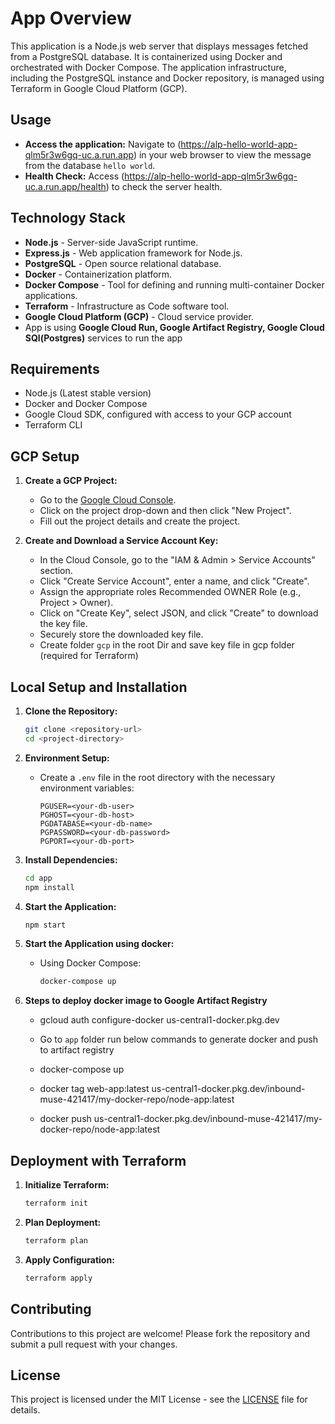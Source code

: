 
# App Overview

This application is a Node.js web server that displays messages fetched from a PostgreSQL database. It is containerized using Docker and orchestrated with Docker Compose. The application infrastructure, including the PostgreSQL instance and Docker repository, is managed using Terraform in Google Cloud Platform (GCP).

## Usage

- **Access the application:** Navigate to (https://alp-hello-world-app-qlm5r3w6gq-uc.a.run.app) in your web browser to view the message from the database `hello world`.
- **Health Check:** Access (https://alp-hello-world-app-qlm5r3w6gq-uc.a.run.app/health) to check the server health.

## Technology Stack

- **Node.js** - Server-side JavaScript runtime.
- **Express.js** - Web application framework for Node.js.
- **PostgreSQL** - Open source relational database.
- **Docker** - Containerization platform.
- **Docker Compose** - Tool for defining and running multi-container Docker applications.
- **Terraform** - Infrastructure as Code software tool.
- **Google Cloud Platform (GCP)** - Cloud service provider.
- App  is using **Google Cloud Run, Google Artifact Registry, Google Cloud SQl(Postgres)** services to run the app


## Requirements

- Node.js (Latest stable version)
- Docker and Docker Compose
- Google Cloud SDK, configured with access to your GCP account
- Terraform CLI

## GCP Setup

1. **Create a GCP Project:**
   - Go to the [Google Cloud Console](https://console.cloud.google.com/).
   - Click on the project drop-down and then click "New Project".
   - Fill out the project details and create the project.

2. **Create and Download a Service Account Key:**
   - In the Cloud Console, go to the "IAM & Admin > Service Accounts" section.
   - Click "Create Service Account", enter a name, and click "Create".
   - Assign the appropriate roles Recommended OWNER Role (e.g., Project > Owner).
   - Click on "Create Key", select JSON, and click "Create" to download the key file.
   - Securely store the downloaded key file.
   - Create folder `gcp` in the root Dir and save key file in gcp folder (required for Terraform)


## Local Setup and Installation

1. **Clone the Repository:**
   ```bash
   git clone <repository-url>
   cd <project-directory>
   ```

2. **Environment Setup:**
   - Create a `.env` file in the root directory with the necessary environment variables:
     ```
     PGUSER=<your-db-user>
     PGHOST=<your-db-host>
     PGDATABASE=<your-db-name>
     PGPASSWORD=<your-db-password>
     PGPORT=<your-db-port>
     ```

3. **Install Dependencies:**
   ```bash
   cd app
   npm install
   ```
4. **Start the Application:**
   ```bash
   npm start
   ```

5. **Start the Application using docker:**
   - Using Docker Compose:
     ```bash
     docker-compose up
     
     ```
6. **Steps to deploy docker image to Google Artifact Registry**
   - gcloud auth configure-docker us-central1-docker.pkg.dev

   - Go to `app` folder run below commands to generate docker and push to artifact registry

   - docker-compose up

   - docker tag web-app:latest us-central1-docker.pkg.dev/inbound-muse-421417/my-docker-repo/node-app:latest

   - docker push us-central1-docker.pkg.dev/inbound-muse-421417/my-docker-repo/node-app:latest
   

## Deployment with Terraform

1. **Initialize Terraform:**
   ```bash
   terraform init
   ```

2. **Plan Deployment:**
   ```bash
   terraform plan
   ```

3. **Apply Configuration:**
   ```bash
   terraform apply
   ```

## Contributing

Contributions to this project are welcome! Please fork the repository and submit a pull request with your changes.

## License

This project is licensed under the MIT License - see the [LICENSE](LICENSE) file for details.
